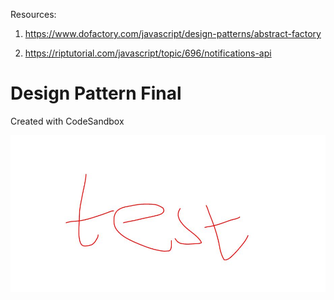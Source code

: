 Resources:

1. https://www.dofactory.com/javascript/design-patterns/abstract-factory

2. https://riptutorial.com/javascript/topic/696/notifications-api

# Design Pattern Final

Created with CodeSandbox

![alt text](https://github.com/nchathu2014/design-pattern-final/blob/master/src/images/test.jpg?raw=true)

